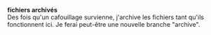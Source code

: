 **fichiers archivés**
<br/>
Des fois qu'un cafouillage survienne, j'archive les fichiers tant qu'ils fonctionnent ici. Je ferai peut-être une nouvelle branche "archive".
